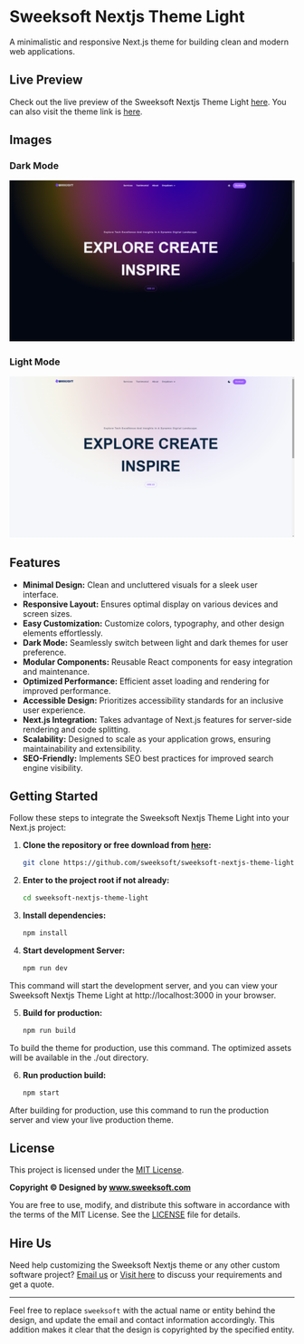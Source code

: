# Sweeksoft Nextjs Theme Light

A minimalistic and responsive Next.js theme for building clean and modern web applications.

## Live Preview

Check out the live preview of the Sweeksoft Nextjs Theme Light [here](https://vercel.com). You can also visit the theme link is [here](https://sweeksoft.com/products/sweeksoft-nextjs-theme-light).

## Images

### Dark Mode

![Dark Mode](dark-mode-screenshot.png)

### Light Mode

![Light Mode](light-mode-screenshot.png)

## Features

- **Minimal Design:** Clean and uncluttered visuals for a sleek user interface.
- **Responsive Layout:** Ensures optimal display on various devices and screen sizes.
- **Easy Customization:** Customize colors, typography, and other design elements effortlessly.
- **Dark Mode:** Seamlessly switch between light and dark themes for user preference.
- **Modular Components:** Reusable React components for easy integration and maintenance.
- **Optimized Performance:** Efficient asset loading and rendering for improved performance.
- **Accessible Design:** Prioritizes accessibility standards for an inclusive user experience.
- **Next.js Integration:** Takes advantage of Next.js features for server-side rendering and code splitting.
- **Scalability:** Designed to scale as your application grows, ensuring maintainability and extensibility.
- **SEO-Friendly:** Implements SEO best practices for improved search engine visibility.

## Getting Started

Follow these steps to integrate the Sweeksoft Nextjs Theme Light into your Next.js project:

1. **Clone the repository or free download from [here](https://sweeksoft.com/products/sweeksoft-nextjs-theme-light):**

   ```bash
   git clone https://github.com/sweeksoft/sweeksoft-nextjs-theme-light.git

   ```

2. **Enter to the project root if not already:**

   ```bash
   cd sweeksoft-nextjs-theme-light

   ```

3. **Install dependencies:**

   ```bash
   npm install

   ```

4. **Start development Server:**
   ```bash
   npm run dev
   ```

This command will start the development server, and you can view your Sweeksoft Nextjs Theme Light at http://localhost:3000 in your browser.

5. **Build for production:**
   ```bash
   npm run build
   ```

To build the theme for production, use this command. The optimized assets will be available in the ./out directory.

6. **Run production build:**
   ```bash
   npm start
   ```

After building for production, use this command to run the production server and view your live production theme.

## License

This project is licensed under the [MIT License](LICENSE).

**Copyright © Designed by www.sweeksoft.com**

You are free to use, modify, and distribute this software in accordance with the terms of the MIT License. See the [LICENSE](LICENSE) file for details.

## Hire Us

Need help customizing the Sweeksoft Nextjs theme or any other custom software project? [Email us](mailto:info@sweeksoft.com) or [Visit here](https://sweeksoft.com/contact) to discuss your requirements and get a quote.

---

Feel free to replace `sweeksoft` with the actual name or entity behind the design, and update the email and contact information accordingly. This addition makes it clear that the design is copyrighted by the specified entity.
